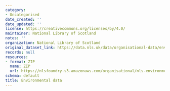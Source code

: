 ```yaml
---
category:
- Uncategorised
date_created: ''
date_updated: ''
license: https://creativecommons.org/licenses/by/4.0/
maintainer: National Library of Scotland
notes: ''
organization: National Library of Scotland
original_dataset_link: https://data.nls.uk/data/organisational-data/environmental-data/
records: null
resources:
- format: ZIP
  name: ZIP
  url: https://nlsfoundry.s3.amazonaws.com/organisational/nls-environmental-data.zip
schema: default
title: Environmental data
---
```

